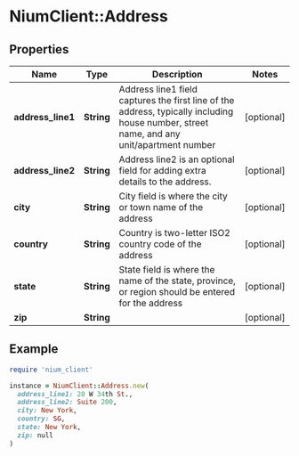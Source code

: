 # NiumClient::Address

## Properties

| Name | Type | Description | Notes |
| ---- | ---- | ----------- | ----- |
| **address_line1** | **String** | Address line1 field captures the first line of the address, typically including house number, street name, and any unit/apartment number | [optional] |
| **address_line2** | **String** | Address line2 is an optional field for adding extra details to the address. | [optional] |
| **city** | **String** | City field is where the city or town name of the address | [optional] |
| **country** | **String** | Country is two-letter ISO2 country code of the address | [optional] |
| **state** | **String** | State field is where the name of the state, province, or region should be entered for the address | [optional] |
| **zip** | **String** |  | [optional] |

## Example

```ruby
require 'nium_client'

instance = NiumClient::Address.new(
  address_line1: 20 W 34th St.,
  address_line2: Suite 200,
  city: New York,
  country: SG,
  state: New York,
  zip: null
)
```

